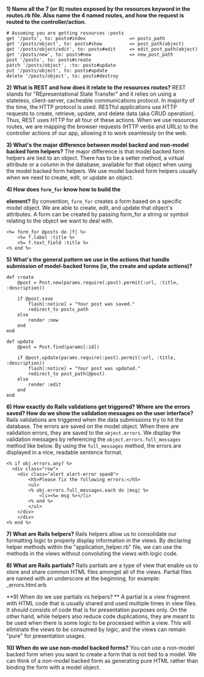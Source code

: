 **1) Name all the 7 (or 8) routes exposed by the resources keyword in the routes.rb file. Also name the 4 named routes, and how the request is routed to the controller/action.**

```
# Assuming you are getting resources :posts
get '/posts', to: posts#index                => posts_path
get '/posts/object', to: posts#show          => post_path(object)
get '/posts/object/edit', to: posts#edit     => edit_post_path(object)
get '/posts/new', to: posts#new              => new_post_path
post '/posts', to: posts#create 
patch '/posts/object', :to: posts#update
put '/posts/object', to: posts#update
delete '/posts/object', to: posts#destroy
```

**2) What is REST and how does it relate to the resources routes?**
REST stands for "REpresentational State Transfer" and it relies on using a stateless, client-server, cacheable communications 
protocol. In majority of the time, the HTTP protocol is used. RESTful applications use HTTP requests to create, retrieve, 
update, and delete data (aka CRUD operation). Thus, REST uses HTTP for all four of these actions. When we use resources routes, 
we are mapping the browser requests (HTTP verbs and URLs) to the controller actions of our app, allowing it to work seamlessly 
on the web.

**3) What's the major difference between model backed and non-model backed form helpers?**
The major difference is that model backed form helpers are tied to an object. 
There has to be a setter method, a virtual attribute or a column in the database, 
available for that object when using the model backed form helpers. 
We use model backed form helpers usually when we need to create, edit, or update an object.

**4) How does `form_for` know how to build the <form> element?**
By convention, `form_for` creates a form based on a specific model object. 
We are able to create, edit, and update that object's attributes. 
A form can be created by passing form_for a string or symbol relating to the object we want to deal with.

```
<%= form_for @posts do |f| %>
    <%= f.label :title %>
    <%= f.text_field :title %>
<% end %>
```

**5) What's the general pattern we use in the actions that handle submission of model-backed forms (ie, the create and update actions)?**
```
def create
    @post = Post.new(params.require(:post).permit(:url, :title, :description))
    
    if @post.save
        flash[:notice] = "Your post was saved."
        redirect_to posts_path
    else
        render :new
    end
end
```

```
def update
	@post = Post.find(params[:id])
	
	if @post.update(params.require(:post).permit(:url, :title, :description))
	    flash[:notice] = "Your post was updated."
	    redirect_to post_path(@post)
	else
		render :edit
	end
end
```

**6) How exactly do Rails validations get triggered? Where are the errors saved? How do we show the validation messages on the user interface?**
Rails validations are triggered when the data submissions try to hit the database.
The errors are saved on the model object. When there are validation errors, they are saved to the `object.errors`.
We display the validation messages by referencing the `object.errors.full_messages` method like below.
By using the `full_messages` method, the errors are displayed in a nice, readable sentence format.

```
<% if obj.errors.any? %>
  <div class="row">
   	<div class="alert alert-error span8">
   		<h5>Please fix the following errors:</h5>
   		<ul>
   		<% obj.errors.full_messages.each do |msg| %>
     		<li><%= msg %></li>
   		<% end %>
   		</ul>
   	</div>
 	</div>
<% end %>
```

**7) What are Rails helpers?**
Rails helpers allow us to consolidate our formatting logic to properly display information in the views. 
By declaring helper methods within the "application_helper.rb" file, we can use the methods in the views 
without convoluting the views with logic code.

**8) What are Rails partials?**
Rails partials are a type of view that enable us to store and share common HTML files amongst all of the views.
Partial files are named with an underscore at the beginning, for example: _errors.html.erb

**9) When do we use partials vs helpers? **
A partial is a view fragment with HTML code that is usually shared and used multiple times in view files.
It should consists of code that is for presentation purposes only.
On the other hand, while helpers also reduce code duplications, they are meant to be used when 
there is some logic to be processed within a view. 
This will eliminate the views to be consumed by logic, and the views can remain "pure" for presentation usages.

**10) When do we use non-model backed forms?**
You can use a non-model backed form when you want to create a form that is not tied to a model.
We can think of a non-model backed form as generating pure HTML rather than binding the form with a model object.